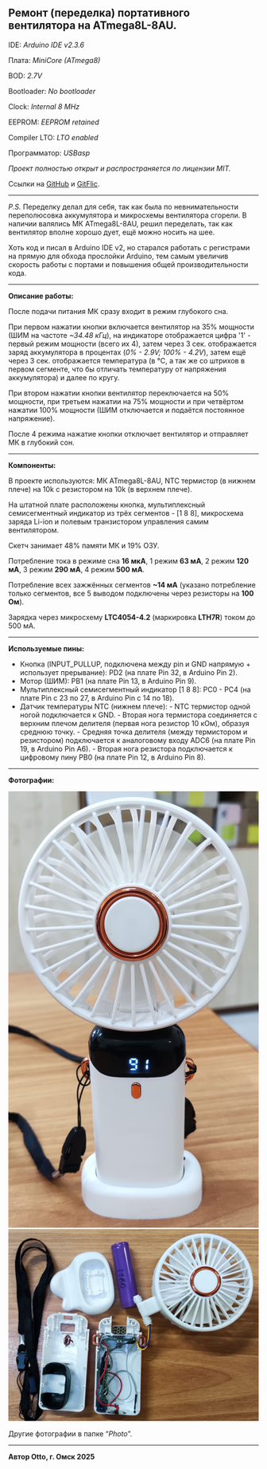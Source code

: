 ## Ремонт (переделка) портативного вентилятора на ATmega8L-8AU.

IDE: _Arduino IDE v2.3.6_

Плата: _MiniCore (ATmega8)_

BOD: _2.7V_

Bootloader: _No bootloader_

Clock: _Internal 8 MHz_

EEPROM: _EEPROM retained_

Compiler LTO: _LTO enabled_

Программатор: _USBasp_

_Проект полностью открыт и распространяется по лицензии MIT._

Ссылки на [GitHub](https://github.com/Otto17/Portable_Fan) и [GitFlic](https://gitflic.ru/project/otto/portable_fan).

---

_P.S._ Переделку делал для себя, так как была по невнимательности переполюсовка аккумулятора и микросхемы вентилятора сгорели.
В наличии валялись МК ATmega8L-8AU, решил переделать, так как вентилятор вполне хорошо дует, ещё можно носить на шее.

Хоть код и писал в Arduino IDE v2, но старался работать с регистрами на прямую для обхода прослойки Arduino, тем самым увеличив скорость работы с портами и повышения общей производительности кода.

---

**Описание работы:**

После подачи питания МК сразу входит в режим глубокого сна.

При первом нажатии кнопки включается вентилятор на 35% мощности (ШИМ на частоте _~34.48 кГц_), на индикаторе отображается цифра '1' - первый режим мощности (всего их 4), затем через 3 сек. отображается заряд аккумулятора в процентах (_0% - 2.9V; 100% - 4.2V_), затем ещё через 3 сек. отображается температура (в ℃, а так же со штрихов в первом сегменте, что бы отличать температуру от напряжения аккумулятора) и далее по кругу.

При втором нажатии кнопки вентилятор переключается на 50% мощности, при третьем нажатии на 75% мощности и при четвёртом нажатии 100% мощности (ШИМ отключается и подаётся постоянное напряжение).

После 4 режима нажатие кнопки отключает вентилятор и отправляет МК в глубокий сон.

---

**Компоненты:**

В проекте используются: МК ATmega8L-8AU, NTC термистор (в нижнем плече) на 10k с резистором на 10k (в верхнем плече).

На штатной плате расположены кнопка, мультиплексный семисегментный индикатор из трёх сегментов - \[1 8 8\], микросхема заряда Li-ion и полевым транзистором управления самим вентилятором.

Скетч занимает 48% памяти МК и 19% ОЗУ.

Потребление тока в режиме сна **16 мкА**, 1 режим **63 мА**, 2 режим **120 мА**, 3 режим **290 мА**, 4 режим **500 мА**.

Потребление всех зажжённых сегментов **~14 мА** (указано потребление только сегментов, все 5 выводом подключены через резисторы на **100 Ом**).

Зарядка через микросхему **LTC4054-4.2** (маркировка **LTH7R**) током до 500 мА.

---

**Используемые пины:**

* Кнопка (INPUT\_PULLUP, подключена между pin и GND напрямую + использует прерывание): PD2 (на плате Pin 32, в Arduino Pin 2).
* Мотор (ШИМ): PB1 (на плате Pin 13, в Arduino Pin 9).
* Мультиплексный семисегментный индикатор \[1 8 8\]: PC0 - PC4 (на плате Pin с 23 по 27, в Arduino Pin с 14 по 18).
* Датчик температуры NTC (нижнем плече):
\- NTC термистор одной ногой подключается к GND.
\- Вторая нога термистора соединяется с верхним плечом делителя (первая нога резистор 10 кОм), образуя среднюю точку.
\- Средняя точка делителя (между термистором и резистором) подключается к аналоговому входу ADC6 (на плате Pin 19, в Arduino Pin A6).
\- Вторая нога резистора подключается к цифровому пину PB0 (на плате Pin 12, в Arduino Pin 8).


---

**Фотографии:**

**![Фото](Photo/Photo1.jpg)**
**![Фото](Photo/Photo6.jpg)**

Другие фотографии в папке “_Photo_”.

---

**Автор Otto, г. Омск 2025**